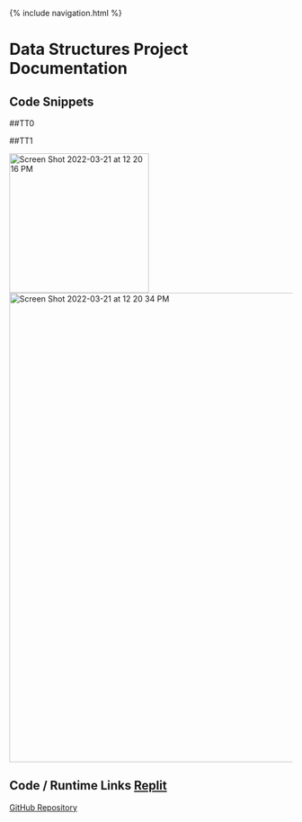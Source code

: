 {% include navigation.html %}

# Data Structures Project Documentation

## Code Snippets
##TT0

##TT1

<img width="248" alt="Screen Shot 2022-03-21 at 12 20 16 PM" src="https://user-images.githubusercontent.com/89278032/159348132-7eaf78f5-91bd-496b-81ff-d1591f018bd4.png">
<img width="834" alt="Screen Shot 2022-03-21 at 12 20 34 PM" src="https://user-images.githubusercontent.com/89278032/159348190-d15f16e3-4a4e-4f73-a521-2c9817f3d4d0.png">

## Code / Runtime Links [Replit](https://replit.com/@Chom642/TT0-Menus#main.py)

[GitHub Repository](https://github.com/AkhilNandhakumar/Guython)
